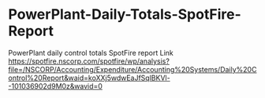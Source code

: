 # PowerPlant-Daily-Totals-SpotFire-Report
PowerPlant daily control totals SpotFire report 
Link https://spotfire.nscorp.com/spotfire/wp/analysis?file=/NSCORP/Accounting/Expenditure/Accounting%20Systems/Daily%20Control%20Report&waid=koXXj5wdwEaJfSqlBKVl--101036902d9M0z&wavid=0

